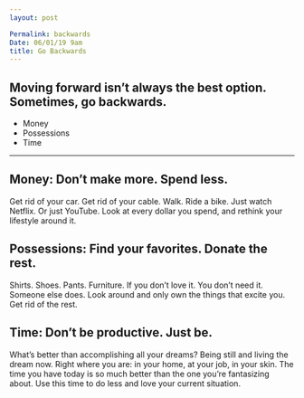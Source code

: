 ```yaml
---
layout: post

Permalink: backwards
Date: 06/01/19 9am
title: Go Backwards
---
```


## Moving forward isn’t always the best option. Sometimes, go backwards.

- Money
- Possessions
- Time

---- 

## Money: Don’t make more. Spend less.

Get rid of your car. Get rid of your cable. Walk. Ride a bike. Just watch Netflix. Or just YouTube. Look at every dollar you spend, and rethink your lifestyle around it.

## Possessions: Find your favorites. Donate the rest.

Shirts. Shoes. Pants. Furniture. If you don’t love it. You don’t need it. Someone else does. Look around and only own the things that excite you. Get rid of the rest.

## Time: Don’t be productive. Just be.

What’s better than accomplishing all your dreams? Being still and living the dream now. Right where you are: in your home, at your job, in your skin. The time you have today is so much better than the one you’re fantasizing about.  Use this time to do less and love your current situation.